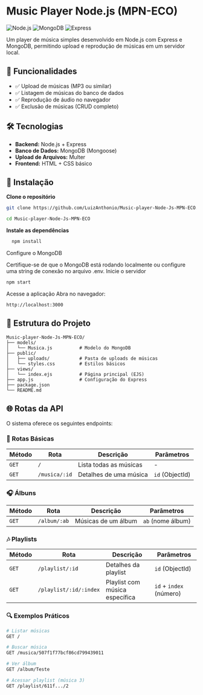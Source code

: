 # Music Player Node.js (MPN-ECO)

![Node.js](https://img.shields.io/badge/Node.js-43853D?style=for-the-badge&logo=node.js&logoColor=white)
![MongoDB](https://img.shields.io/badge/MongoDB-4EA94B?style=for-the-badge&logo=mongodb&logoColor=white)
![Express](https://img.shields.io/badge/Express.js-404D59?style=for-the-badge)

Um player de música simples desenvolvido em Node.js com Express e MongoDB, permitindo upload e reprodução de músicas em um servidor local.

## 🚀 Funcionalidades
- ✅ Upload de músicas (MP3 ou similar)
- ✅ Listagem de músicas do banco de dados
- ✅ Reprodução de áudio no navegador
- ✅ Exclusão de músicas (CRUD completo)

## 🛠️ Tecnologias
- **Backend:** Node.js + Express
- **Banco de Dados:** MongoDB (Mongoose)
- **Upload de Arquivos:** Multer
- **Frontend:** HTML + CSS básico

## 🔧 Instalação

**Clone o repositório**
   ```sh
   git clone https://github.com/LuizAnthonio/Music-player-Node-Js-MPN-ECO.git

   cd Music-player-Node-Js-MPN-ECO
````

**Instale as dependências**
```sh
  npm install
````


Configure o MongoDB

Certifique-se de que o MongoDB está rodando localmente ou configure uma string de conexão no arquivo .env.
Inicie o servidor

````sh
npm start
````
Acesse a aplicação
Abra no navegador:

````text
http://localhost:3000
````
## 📂 Estrutura do Projeto
````plaintext
Music-player-Node-Js-MPN-ECO/
├── models/
│   └── Musica.js          # Modelo do MongoDB
├── public/
│   ├── uploads/           # Pasta de uploads de músicas
│   └── styles.css         # Estilos básicos
├── views/
│   └── index.ejs          # Página principal (EJS)
├── app.js                 # Configuração do Express
├── package.json
└── README.md
````
## 🌐 Rotas da API

O sistema oferece os seguintes endpoints:


### 📌 Rotas Básicas
| Método | Rota            | Descrição                     | Parâmetros       |
|--------|-----------------|-------------------------------|------------------|
| `GET`  | `/`             | Lista todas as músicas        | -                |
| `GET`  | `/musica/:id`   | Detalhes de uma música        | `id` (ObjectId)  |

### 🎧 Álbuns
| Método | Rota          | Descrição               | Parâmetros        |
|--------|---------------|-------------------------|-------------------|
| `GET`  | `/album/:ab`  | Músicas de um álbum     | `ab` (nome álbum) |

### 🎶 Playlists
| Método | Rota                     | Descrição                          | Parâmetros               |
|--------|--------------------------|------------------------------------|--------------------------|
| `GET`  | `/playlist/:id`          | Detalhes da playlist               | `id` (ObjectId)          |
| `GET`  | `/playlist/:id/:index`   | Playlist com música específica     | `id` + `index` (número)  |

### 🔍 Exemplos Práticos
```bash
# Listar músicas
GET /

# Buscar música
GET /musica/507f1f77bcf86cd799439011

# Ver álbum
GET /album/Teste

# Acessar playlist (música 3)
GET /playlist/611f.../2
